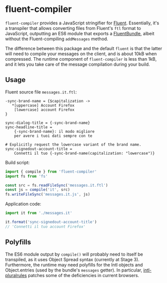 # fluent-compiler

`fluent-compiler` provides a JavaScript stringifier for [Fluent]. Essentially,
it's a transpiler that allows converting files from Fluent's `ftl` format to
JavaScript, outputting an ES6 module that exports a [FluentBundle], albeit
without the Fluent-compiling `addMessages` method.

The difference between this package and the default `fluent` is that the latter
will need to compile your messages on the client, and is about 10kB when
compressed. The runtime component of `fluent-compiler` is less than 1kB, and it
lets you take care of the message compilation during your build.

[fluent]: https://projectfluent.org/
[fluentbundle]: http://projectfluent.org/fluent.js/fluent/class/src/bundle.js~FluentBundle.html

## Usage

Fluent source file `messages.it.ftl`:

```ftl
-sync-brand-name = {$capitalization ->
   *[uppercase] Account Firefox
    [lowercase] account Firefox
}

sync-dialog-title = {-sync-brand-name}
sync-headline-title =
    {-sync-brand-name}: il modo migliore
    per avere i tuoi dati sempre con te

# Explicitly request the lowercase variant of the brand name.
sync-signedout-account-title =
    Connetti il tuo {-sync-brand-name(capitalization: "lowercase")}
```

Build script:

```js
import { compile } from 'fluent-compiler'
import fs from 'fs'

const src = fs.readFileSync('messages.it.ftl')
const js = compile('it', src)
fs.writeFileSync('messages.it.js', js)
```

Application code:

```js
import it from './messages.it'

it.format('sync-signedout-account-title')
// 'Connetti il tuo account Firefox'
```

## Polyfills

The ES6 module output by `compile()` will probably need to itself be transpiled,
as it uses Object Spread syntax (currently at Stage 3). Furthermore, the runtime
may need polyfills for the Intl objects and Object.entries (used by the bundle's
`messages` getter). In particular, [intl-pluralrules] patches some of the
deficiencies in current browsers.

[intl-pluralrules]: https://www.npmjs.com/package/intl-pluralrules
